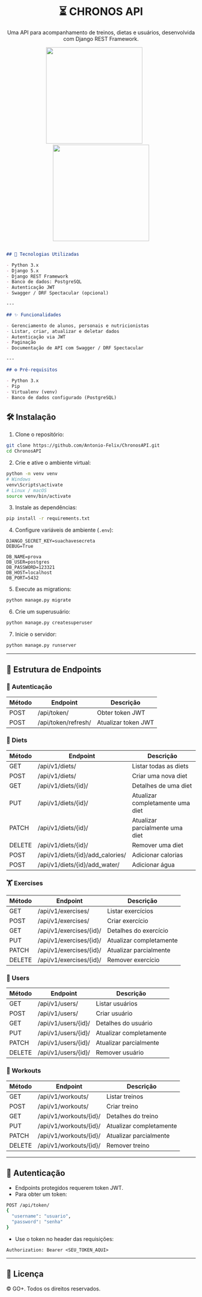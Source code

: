 <h1 align="center">⏳ CHRONOS API</h1>
<p align="center">Uma API para acompanhamento de treinos, dietas e usuários, desenvolvida com Django REST Framework.</p>

<p align="center" gap="8px">
  <img src="https://cdn.jsdelivr.net/gh/devicons/devicon@latest/icons/django/django-plain-wordmark.svg" height="256" />
  &nbsp;&nbsp;&nbsp;&nbsp;&nbsp;&nbsp;&nbsp;&nbsp;
  <img src="https://cdn.jsdelivr.net/gh/devicons/devicon@latest/icons/djangorest/djangorest-original.svg" height="256" />
</p>

````markdown

## 🚀 Tecnologias Utilizadas

- Python 3.x
- Django 5.x
- Django REST Framework
- Banco de dados: PostgreSQL
- Autenticação JWT
- Swagger / DRF Spectacular (opcional)

---

## ✨ Funcionalidades

- Gerenciamento de alunos, personais e nutricionistas
- Listar, criar, atualizar e deletar dados
- Autenticação via JWT
- Paginação
- Documentação de API com Swagger / DRF Spectacular

---

## ⚙️ Pré-requisitos

- Python 3.x
- Pip
- Virtualenv (venv)
- Banco de dados configurado (PostgreSQL)

````

## 🛠️ Instalação

1. Clone o repositório:
   
```bash
git clone https://github.com/Antonio-Felix/ChronosAPI.git
cd ChronosAPI
```

2. Crie e ative o ambiente virtual:

```bash
python -m venv venv
# Windows
venv\Scripts\activate
# Linux / macOS
source venv/bin/activate
```

3. Instale as dependências:

```bash
pip install -r requirements.txt
```

4. Configure variáveis de ambiente (`.env`):

```env
DJANGO_SECRET_KEY=suachavesecreta
DEBUG=True

DB_NAME=prova
DB_USER=postgres
DB_PASSWORD=123321
DB_HOST=localhost
DB_PORT=5432
```

5. Execute as migrations:

```bash
python manage.py migrate
```

6. Crie um superusuário:

```bash
python manage.py createsuperuser
```

7. Inicie o servidor:

```bash
python manage.py runserver
```

---

## 📌 Estrutura de Endpoints

### 🔐 Autenticação

| Método | Endpoint            | Descrição           |
| ------ | ------------------- | ------------------- |
| POST   | /api/token/         | Obter token JWT     |
| POST   | /api/token/refresh/ | Atualizar token JWT |

### 🥗 Diets

| Método | Endpoint                          | Descrição                        |
| ------ | --------------------------------- | -------------------------------- |
| GET    | /api/v1/diets/                    | Listar todas as diets            |
| POST   | /api/v1/diets/                    | Criar uma nova diet              |
| GET    | /api/v1/diets/{id}/               | Detalhes de uma diet             |
| PUT    | /api/v1/diets/{id}/               | Atualizar completamente uma diet |
| PATCH  | /api/v1/diets/{id}/               | Atualizar parcialmente uma diet  |
| DELETE | /api/v1/diets/{id}/               | Remover uma diet                 |
| POST   | /api/v1/diets/{id}/add\_calories/ | Adicionar calorias               |
| POST   | /api/v1/diets/{id}/add\_water/    | Adicionar água                   |

### 🏋️ Exercises

| Método | Endpoint                | Descrição               |
| ------ | ----------------------- | ----------------------- |
| GET    | /api/v1/exercises/      | Listar exercícios       |
| POST   | /api/v1/exercises/      | Criar exercício         |
| GET    | /api/v1/exercises/{id}/ | Detalhes do exercício   |
| PUT    | /api/v1/exercises/{id}/ | Atualizar completamente |
| PATCH  | /api/v1/exercises/{id}/ | Atualizar parcialmente  |
| DELETE | /api/v1/exercises/{id}/ | Remover exercício       |

### 👤 Users

| Método | Endpoint            | Descrição               |
| ------ | ------------------- | ----------------------- |
| GET    | /api/v1/users/      | Listar usuários         |
| POST   | /api/v1/users/      | Criar usuário           |
| GET    | /api/v1/users/{id}/ | Detalhes do usuário     |
| PUT    | /api/v1/users/{id}/ | Atualizar completamente |
| PATCH  | /api/v1/users/{id}/ | Atualizar parcialmente  |
| DELETE | /api/v1/users/{id}/ | Remover usuário         |

### 🏃 Workouts

| Método | Endpoint               | Descrição               |
| ------ | ---------------------- | ----------------------- |
| GET    | /api/v1/workouts/      | Listar treinos          |
| POST   | /api/v1/workouts/      | Criar treino            |
| GET    | /api/v1/workouts/{id}/ | Detalhes do treino      |
| PUT    | /api/v1/workouts/{id}/ | Atualizar completamente |
| PATCH  | /api/v1/workouts/{id}/ | Atualizar parcialmente  |
| DELETE | /api/v1/workouts/{id}/ | Remover treino          |

---

## 🔑 Autenticação

* Endpoints protegidos requerem token JWT.
* Para obter um token:

```bash
POST /api/token/
{
  "username": "usuario",
  "password": "senha"
}
```

* Use o token no header das requisições:

```
Authorization: Bearer <SEU_TOKEN_AQUI>
```

---

## 📄 Licença

© GO+. Todos os direitos reservados.
